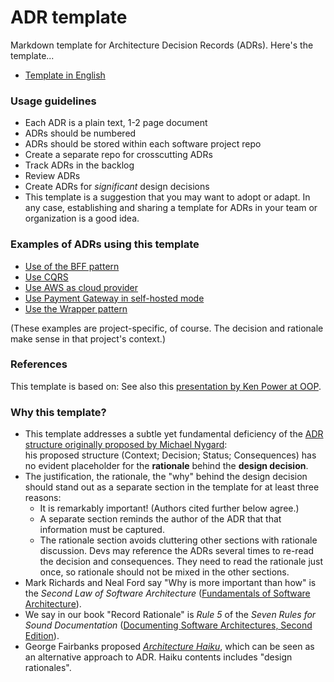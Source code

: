 # ADR template

Markdown template for Architecture Decision Records (ADRs). Here's the template...
 - [Template in English](ADR-template.md)
 

### Usage guidelines 
 - Each ADR is a plain text, 1-2 page document
 - ADRs should be numbered
 - ADRs should be stored within each software project repo
 - Create a separate repo for crosscutting ADRs
 - Track ADRs in the backlog
 - Review ADRs
 - Create ADRs for *significant* design decisions
 - This template is a suggestion that you may want to adopt or adapt. In any case, establishing and sharing a template for ADRs in your team or organization is a good idea.

### Examples of ADRs using this template
 - [Use of the BFF pattern](https://github.com/miyagis-forests/farmacy-food-kata/blob/main/ADRs/ADR003-bff-pattern.md)
 - [Use CQRS](https://github.com/miyagis-forests/farmacy-food-kata/blob/main/ADRs/ADR005-cqrs-pattern.md)
 - [Use AWS as cloud provider](https://github.com/miyagis-forests/farmacy-food-kata/blob/main/ADRs/ADR006-aws-as-cloud-provider.md)
 - [Use Payment Gateway in self-hosted mode](https://github.com/miyagis-forests/farmacy-food-kata/blob/main/ADRs/ADR002-payment-gateway.md)
 - [Use the Wrapper pattern](https://github.com/miyagis-forests/farmacy-food-kata/blob/main/ADRs/ADR004-wrapper-pattern.md)

(These examples are project-specific, of course. The decision and rationale make sense in that project's context.) 
 
### References
This template is based on: 
See also this [presentation by Ken Power at OOP](https://powerken.files.wordpress.com/2021/02/ken-power.oop-2021.adrs_.pdf).  
 
### Why this template?
- This template addresses a subtle yet fundamental deficiency of the [ADR structure originally proposed by Michael Nygard]((http://thinkrelevance.com/blog/2011/11/15/documenting-architecture-decisions)):  
his proposed structure (Context; Decision; Status; Consequences) has no evident placeholder for the **rationale** 
behind the **design decision**. 
- The justification, the rationale, the "why" behind the design decision should stand out as a separate section in the
template for at least three reasons:
    - It is remarkably important! (Authors cited further below agree.)
    - A separate section reminds the author of the ADR that that information must be captured. 
    - The rationale section avoids cluttering other sections with rationale discussion. Devs may reference the ADRs several 
     times to re-read the decision and consequences. They need to read the rationale just once, so rationale should not 
     be mixed in the other sections.
- Mark Richards and Neal Ford say "Why is more important than how" is the *Second Law of Software Architecture* ([Fundamentals of Software Architecture](https://learning.oreilly.com/library/view/fundamentals-of-software/9781492043447/)).
- We say in our book "Record Rationale" is *Rule 5* of the *Seven Rules for Sound Documentation* ([Documenting Software Architectures, Second Edition](https://www.informit.com/store/documenting-software-architectures-views-and-beyond-9780321552686)).
- George Fairbanks proposed *[Architecture Haiku](https://www.slideshare.net/matthewmccullough/architecture-haiku)*, 
which can be seen as an alternative approach to ADR. Haiku contents includes "design rationales". 

